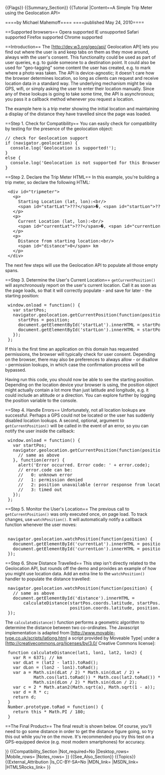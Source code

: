 {{Flags}}
{{Summary_Section}}
{{Tutorial
|Content==A Simple Trip Meter using the Geolocation API=

====by Michael Mahemoff====
====published May 24, 2010====

==Supported browsers==
<span class="browsers"> <span class="browser opera supported"> <span class="browser_name">Opera</span> <span class="support"> supported </span> </span> <span class="browser ie "> <span class="browser_name">IE</span> <span class="support"> unsupported </span> </span> <span class="browser safari supported"> <span class="browser_name">Safari</span> <span class="support"> supported </span> </span> <span class="browser ff supported"> <span class="browser_name">Firefox</span> <span class="support"> supported </span> </span> <span class="browser chrome supported"> <span class="browser_name">Chrome</span> <span class="support"> supported </span> </span> </span>

==Introduction==
The [http://dev.w3.org/geo/api/ Geolocation API] lets you find out where the user is and keep tabs on them as they move around, always with the user's consent. This functionality could be used as part of user queries, e.g. to guide someone to a destination point. It could also be used for "geo-tagging" some content the user has created, e.g. to mark where a photo was taken. The API is device-agnostic; it doesn't care how the browser determines location, so long as clients can request and receive location data in a standard way. The underlying mechanism might be via GPS, wifi, or simply asking the user to enter their location manually. Since any of these lookups is going to take some time, the API is asynchronous; you pass it a callback method whenever you request a location.

The example here is a trip meter showing the initial location and maintaining a display of the distance they have travelled since the page was loaded.

==Step 1. Check for Compatibility==
You can easily check for compatibility by testing for the presence of the geolocation object:

<pre class="prettyprint">
// check for Geolocation support
if (navigator.geolocation) {
  console.log('Geolocation is supported!');
}
else {
  console.log('Geolocation is not supported for this Browser/OS version yet.');
}</pre>

==Step 2. Declare the Trip Meter HTML==
In this example, you're building a trip meter, so declare the following HTML:

<pre>
 &lt;div id="tripmeter"&gt;
   &lt;p&gt;
     Starting Location (lat, lon):&lt;br/&gt;
     &lt;span id="startLat"&gt;???&lt;/span&gt;�, &lt;span id="startLon"&gt;???&lt;/span&gt;�
   &lt;/p&gt;
   &lt;p&gt;
     Current Location (lat, lon):&lt;br/&gt;
     &lt;span id="currentLat"&gt;???&lt;/span&gt;�, &lt;span id="currentLon"&gt;???&lt;/span&gt;�
   &lt;/p&gt;
   &lt;p&gt;
     Distance from starting location:&lt;br/&gt;
     &lt;span id="distance"&gt;0&lt;/span&gt; km
   &lt;/p&gt;
 &lt;/div&gt;
</pre>

The next few steps will use the Geolocation API to populate all those empty spans.

==Step 3. Determine the User's Current Location==
<code>getCurrentPosition()</code> will asynchronously report on the user's current location. Call it as soon as the page loads, so that it will correctly populate - and save for later - the starting position:

<pre>
 window.onload = function() {
   var startPos;
   navigator.geolocation.getCurrentPosition(function(position) {
     startPos = position;
     document.getElementById('startLat').innerHTML = startPos.coords.latitude;
     document.getElementById('startLon').innerHTML = startPos.coords.longitude;
   });
 };
</pre>

If this is the first time an application on this domain has requested permissions, the browser will typically check for user consent. Depending on the browser, there may also be preferences to always allow - or disallow - permission lookups, in which case the confirmation process will be bypassed.

Having run this code, you should now be able to see the starting position. Depending on the location device your browser is using, the position object might actually contain a lot more than just latitude and longitude, e.g. it could include an altitude or a direction. You can explore further by logging the position variable to the console.

==Step 4. Handle Errors==
Unfortunately, not all location lookups are successful. Perhaps a GPS could not be located or the user has suddenly disabled location lookups. A second, optional, argument to <code>getCurrentPosition()</code> will be called in the event of an error, so you can notify the user inside the callback:

<pre>
 window.onload = function() {
   var startPos;
   navigator.geolocation.getCurrentPosition(function(position) {
     // same as above
   }, function(error) {
     alert('Error occurred. Error code: ' + error.code);
     // error.code can be:
     //   0: unknown error
     //   1: permission denied
     //   2: position unavailable (error response from locaton provider)
     //   3: timed out
   });
 };
</pre>

==Step 5. Monitor the User's Location==
The previous call to <code>getCurrentPosition()</code> was only executed once, on page load. To track changes, use <code>watchPosition()</code>. It will automatically notify a callback function whenever the user moves:

<pre> 
 navigator.geolocation.watchPosition(function(position) {
   document.getElementById('currentLat').innerHTML = position.coords.latitude;
   document.getElementById('currentLon').innerHTML = position.coords.longitude;
 });
</pre>

==Step 6. Show Distance Travelled==
This step isn't directly related to the Geolocation API, but rounds off the demo and provides an example of how you might use location data. Add an extra line to the <code>watchPosition()</code> handler to populate the distance travelled:

<pre>
 navigator.geolocation.watchPosition(function(position) {
   // same as above
   document.getElementById('distance').innerHTML =
       calculateDistance(startPos.coords.latitude, startPos.coords.longitude,
                         position.coords.latitude, position.coords.longitude);
 });
</pre>

The <code>calculateDistance()</code> function performs a geometric algorithm to determine the distance between two co-ordinates. The Javascript implementation is adapted from [http://www.movable-type.co.uk/scripts/latlong.html a script provided by Moveable Type] under a [http://creativecommons.org/licenses/by/3.0/ Creative Commons license]<nowiki>:</nowiki>

<pre>
 function calculateDistance(lat1, lon1, lat2, lon2) {
   var R = 6371; // km
   var dLat = (lat2 - lat1).toRad();
   var dLon = (lon2 - lon1).toRad(); 
   var a = Math.sin(dLat / 2) * Math.sin(dLat / 2) +
           Math.cos(lat1.toRad()) * Math.cos(lat2.toRad()) * 
           Math.sin(dLon / 2) * Math.sin(dLon / 2); 
   var c = 2 * Math.atan2(Math.sqrt(a), Math.sqrt(1 - a)); 
   var d = R * c;
   return d;
 }
 Number.prototype.toRad = function() {
   return this * Math.PI / 180;
 }
</pre>

==The Final Product==
The final result is shown below. Of course, you'll need to go some distance in order to get the distance figure going, so try this out while you're on the move. It's recommended you try this test on a GPS-equipped device (e.g. most modern smartphones) for accuracy.

}}
{{Compatibility_Section
|Not_required=No
|Desktop_rows=
|Mobile_rows=
|Notes_rows=
}}
{{See_Also_Section}}
{{Topics}}
{{External_Attribution
|Is_CC-BY-SA=No
|MDN_link=
|MSDN_link=
|HTML5Rocks_link=
}}